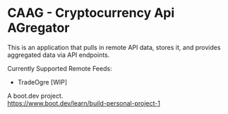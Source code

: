 # CAAG - Cryptocurrency Api AGregator

This is an application that pulls in remote API data, stores it, and provides aggregated data via API endpoints.

Currently Supported Remote Feeds:
* TradeOgre [WIP]

A boot.dev project.  
https://www.boot.dev/learn/build-personal-project-1
